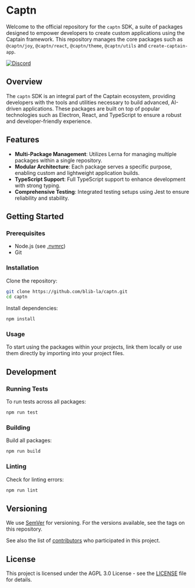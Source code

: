 # Captn

Welcome to the official repository for the `captn` SDK, a suite of packages designed to empower developers to create custom applications using the Captain framework. This repository manages the core packages such as `@captn/joy`, `@captn/react`, `@captn/theme`, `@captn/utils` and `create-captain-app`.

[![Discord](https://img.shields.io/discord/1091306623819059300?color=7289da&label=Discord&logo=discord&logoColor=fff&style=for-the-badge)](https://discord.com/invite/m3TBB9XEkb)

## Overview

The `captn` SDK is an integral part of the Captain ecosystem, providing developers with the tools and utilities necessary to build advanced, AI-driven applications. These packages are built on top of popular technologies such as Electron, React, and TypeScript to ensure a robust and developer-friendly experience.

## Features

- **Multi-Package Management**: Utilizes Lerna for managing multiple packages within a single repository.
- **Modular Architecture**: Each package serves a specific purpose, enabling custom and lightweight application builds.
- **TypeScript Support**: Full TypeScript support to enhance development with strong typing.
- **Comprehensive Testing**: Integrated testing setups using Jest to ensure reliability and stability.

## Getting Started

### Prerequisites

- Node.js (see [.nvmrc](.nvmrc))
- Git

### Installation

Clone the repository:

```bash
git clone https://github.com/blib-la/captn.git
cd captn
```

Install dependencies:

```bash
npm install
```

### Usage

To start using the packages within your projects, link them locally or use them directly by importing into your project files.

## Development

### Running Tests

To run tests across all packages:

```bash
npm run test
```

### Building

Build all packages:

```bash
npm run build
```

### Linting

Check for linting errors:

```bash
npm run lint
```

## Versioning

We use [SemVer](http://semver.org/) for versioning. For the versions available, see the tags on this repository.


See also the list of [contributors](https://github.com/blib-la/captn/contributors) who participated in this project.

## License

This project is licensed under the AGPL 3.0 License - see the [LICENSE](LICENSE) file for details.


